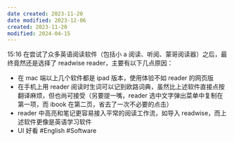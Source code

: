 ```yaml
---
date created: 2023-11-20
date modified: 2023-12-06
created: 2023-11-20
modified: 2024-04-15
---
```

15:16
在尝试了众多英语阅读软件（包括小 a 阅读、听阅、蒙哥阅读器）之后，最终竟然还是选择了 readwise reader，主要有以下几点原因：
+ 在 mac 端以上几个软件都是 ipad 版本，使用体验不如 reader 的网页版
+ 在手机上用 reader 阅读时生词可以记到欧路词典，虽然比上述软件直接点按翻译麻烦，但也尚可接受（另要提一嘴，reader 选中文字弹出菜单中复制在第一项，而 ibook 在第二页，省去了一次不必要的点击）
+ reader 中高亮和笔记更容易接入平常的阅读工作流，如导入 readwise，而上述软件更像是英语学习软件
+ UI 好看
#English #Software

